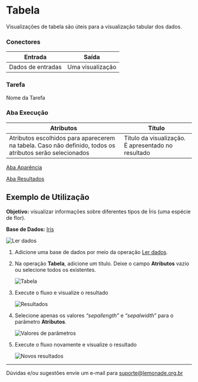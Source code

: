 
# Tabela

Visualizações de tabela são úteis para a visualização tabular dos dados.

### Conectores
| Entrada | Saída |
| --- | --- |
|Dados de entradas | Uma visualização |

### Tarefa
Nome da Tarefa

### Aba Execução

| Atributos | Título |
| --- | --- |
| Atributos escolhidos para aparecerem na tabela. Caso não definido, todos os atributos serão selecionados | Título da visualização. É apresentado no resultado |

[Aba Aparência][1]

[Aba Resultados][2]


## Exemplo de Utilização
**Objetivo:** visualizar informações sobre diferentes tipos de Íris (uma espécie de flor).

**Base de Dados:** [Iris][3]
	
![Ler dados](/vuepress/img/spark/visualizacao_de_dados/tabela/image1.png)

1. Adicione uma base de dados por meio da operação [Ler dados][4]. 

2. Na operação **Tabela**, adicione um título. Deixe o campo **Atributos** vazio ou selecione todos os existentes.
	
	![Tabela](/vuepress/img/spark/visualizacao_de_dados/tabela/image3.png)

3. Execute o fluxo e visualize o resultado
	
	![Resultados](/vuepress/img/spark/visualizacao_de_dados/tabela/image4.png)

4. Selecione apenas os valores *“sepallength”* e *“sepalwidth”* para o parâmetro **Atributos**.
	
	![Valores de parâmetros](/vuepress/img/spark/visualizacao_de_dados/tabela/image5.png)

5. Execute o fluxo novamente e visualize o resultado
	
	![Novos resultados](/vuepress/img/spark/visualizacao_de_dados/tabela/image2.png)

-----

Dúvidas e/ou sugestões envie um e-mail para suporte@lemonade.org.br

[1]: /pt-br/
[2]: /pt-br/
[3]: /pt-br/
[4]: /pt-br/